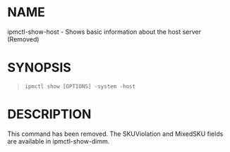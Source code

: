 # NAME

ipmctl-show-host - Shows basic information about the host server
(Removed)

# SYNOPSIS

> 
> 
>     ipmctl show [OPTIONS] -system -host

# DESCRIPTION

This command has been removed. The SKUViolation and MixedSKU fields are
available in ipmctl-show-dimm.
